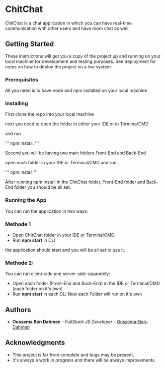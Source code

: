 # ChitChat

ChitChat is a chat application in which you can have real-time communication with other users and have room chat as well.

## Getting Started

These instructions will get you a copy of the project up and running on your local machine for development and testing purposes. See deployment for notes on how to deploy the project on a live system.

### Prerequisites

All you need is to have node and npm installed on your local machine

### Installing

First clone the repo into your local machine

next you need to open the folder in either your IDE or in Termina/CMD

and run 

'''
npm install.
'''

Second you will be having two main folders Front-End and Back-End

open each folder in your IDE or Terminal/CMD and run:

'''
npm install
'''

After running npm install in the ChitChat folder, Front-End folder and Back-End folder you should be all set. 



### Running the App

You can run the application in two ways:

### Methode 1

 - Open ChitChat folder in your IDE or Termina/CMD.
 - Run **npm start** in CLI

the application should start and you will be all set to use it.

### Methode 2: 

You can run client-side and server-side separately: 
 - Open each folder (Front-End and Back-End) in the IDE or Terminal/CMD (each folder on it's own)
 - Run **npm start** in each CLI
Now each Folder will run on it's own 



## Authors

* **Oussema Ben Dahmen** - *FullStack JS Developer* - [Oussema-Ben-Dahmen](https://github.com/Oussema-Ben-Dahmen)


## Acknowledgments

* This project is far from complete and bugs may be present.
* It's always a work in progress and there will be always improvements.







